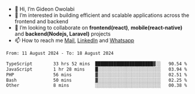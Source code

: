 - 👋 Hi, I’m Gideon Owolabi
- 👀 I’m interested in building efficient and scalable applications across the frontend and backend
- 💞️ I’m looking to collaborate on <b>frontend(react)</b>, <b>mobile(react-native)</b> and <b>backend(Nodejs, Laravel)</b> projects
- 📫 How to reach me <a href="mailto:gideoniyin2021@gmail.com">Mail</a>, <a href="https://www.linkedin.com/in/gideon-owolabi-9b667a232/">LinkedIn</a> and <a href="https://wa.me/2348055377085">Whatsapp</a>

<!---
gude1/gude1 is a ✨ special ✨ repository because its `README.md` (this file) appears on your GitHub profile.
You can click the Preview link to take a look at your changes.
--->

<!--START_SECTION:waka-->

```txt
From: 11 August 2024 - To: 18 August 2024

TypeScript        33 hrs 52 mins  ██████████████████████▓░░   90.54 %
JavaScript        1 hr 28 mins    █░░░░░░░░░░░░░░░░░░░░░░░░   03.94 %
PHP               56 mins         ▓░░░░░░░░░░░░░░░░░░░░░░░░   02.51 %
Bash              50 mins         ▓░░░░░░░░░░░░░░░░░░░░░░░░   02.25 %
Other             8 mins          ░░░░░░░░░░░░░░░░░░░░░░░░░   00.38 %
```

<!--END_SECTION:waka-->
